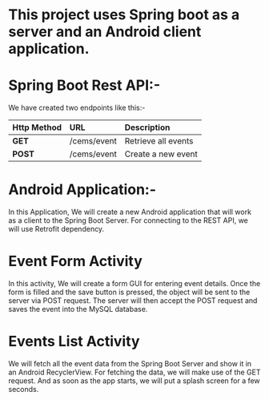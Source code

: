 # This project uses Spring boot as a server and an Android client application.

# Spring Boot Rest API:-
 
 We have created two endpoints like this:-

| Http Method | URL     | Description  | 
| :-------- | :------- | :------------------------- |
| **GET** | /cems/event | Retrieve all events |
| **POST** | /cems/event | Create a new event |

# Android Application:-

In this Application, We will create a new Android application that will work as a client to the Spring Boot Server. For connecting to the REST API, we will use Retrofit dependency.

# Event Form Activity
In this activity, We will create a form GUI for entering event details. Once the form is filled and the save button is pressed, the object will be sent to the server via POST request. The server will then accept the POST request and saves the event into the MySQL database.

# Events List Activity
We will fetch all the event data from the Spring Boot Server and show it in an Android RecyclerView. For fetching the data, we will make use of the GET request. 
And as soon as the app starts, we will put a splash screen for a few seconds.

